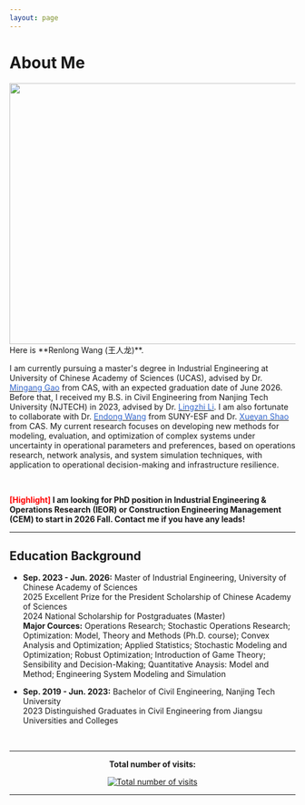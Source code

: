 ```yaml
---
layout: page
---
```


# About Me
<img src="{{ site.url }}/images/lifephoto.jpg" width="600" height="460">
<br>
Here is **Renlong Wang (王人龙)**.

I am currently pursuing a master's degree in Industrial Engineering at University of Chinese Academy of Sciences (UCAS), advised by Dr. [<font color='#3366CC'>Mingang Gao</font>](https://people.ucas.ac.cn/~0028787) from CAS, with an expected graduation date of June 2026. Before that, I received my B.S. in Civil Engineering from Nanjing Tech University (NJTECH) in 2023, advised by Dr. [<font color='#3366CC'>Lingzhi Li</font>](https://cce.njtech.edu.cn/info/1098/3647.htm). I am also fortunate to collaborate with Dr. [<font color='#3366CC'>Endong Wang</font>](https://www.esf.edu/faculty/endong-wang/index.php) from SUNY-ESF and Dr. [<font color='#3366CC'>Xueyan Shao</font>](https://people.ucas.ac.cn/~0058756) from CAS. My current research focuses on developing new methods for modeling, evaluation, and optimization of complex systems under uncertainty in operational parameters and preferences, based on operations research, network analysis, and system simulation techniques, with application to operational decision-making and infrastructure resilience.

<br>

**<font color='red'>[Highlight]</font> I am looking for PhD position in Industrial Engineering & Operations Research (IEOR) or Construction Engineering Management (CEM) to start in 2026 Fall. Contact me if you have any leads!**
<br>

---

## Education Background


- **Sep. 2023 - Jun. 2026:** Master of Industrial Engineering, University of Chinese Academy of Sciences
<br> 2025 Excellent Prize for the President Scholarship of Chinese Academy of Sciences
<br> 2024 National Scholarship for Postgraduates (Master)
<br> **Major Cources:** Operations Research; Stochastic Operations Research; Optimization: Model, Theory and Methods (Ph.D. course); Convex Analysis and Optimization; Applied Statistics; Stochastic Modeling and Optimization; Robust Optimization; Introduction of Game Theory; Sensibility and Decision-Making; Quantitative Anaysis: Model and Method; Engineering System Modeling and Simulation

- **Sep. 2019 - Jun. 2023:** Bachelor of Civil Engineering, Nanjing Tech University
<br>2023 Distinguished Graduates in Civil Engineering from Jiangsu Universities and Colleges
<br>

---

<div style="text-align:center;">
  <p><b>Total number of visits:</b></p>
  <a href="https://www.easycounter.com" target="_blank" title="easy counter">
    <img src="https://counter.easycounter.com/count/renlongwang/visitor.png" alt="Total number of visits">
  </a>
</div>


---

<!-- ## My Traits

- Humorous, cheerful, composed, and steadfast.
- Enjoy the process of exploring the unknown and self-realization.
- Enjoy the process of continuously expanding the boundaries of my own abilities.
- Hope to cultivate my ability to distill and solve research in a systematic manner.
<br>

---


--- -->


